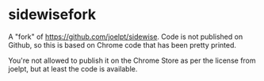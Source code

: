 # sidewisefork
A "fork" of https://github.com/joelpt/sidewise. Code is not published on Github, so this is based on Chrome code that has been pretty printed.

You're not allowed to publish it on the Chrome Store as per the license from joelpt, but at least the code is available.
